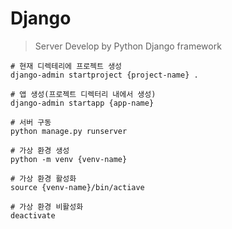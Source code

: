 # Django
> Server Develop by Python Django framework

```shell
# 현재 디렉테리에 프로젝트 생성
django-admin startproject {project-name} .

# 앱 생성(프로젝트 디렉터리 내에서 생성)
django-admin startapp {app-name}

# 서버 구동
python manage.py runserver

# 가상 환경 생성
python -m venv {venv-name}

# 가상 환경 활성화
source {venv-name}/bin/actiave

# 가상 환경 비활성화
deactivate
```